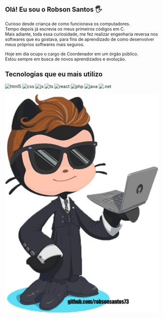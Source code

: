## Olá! Eu sou o Robson Santos 🖐️
Curioso desde criança de como funcionava os computadores.<br>
Tempo depois já escrevia os meus primeiros códigos em C.<br>
Mais adiante, toda essa curiosidade, me fez realizar engenharia reversa nos softwares que eu gostava, para fins de aprendizado de como desenvolver meus próprios softwares mais seguros.<br>

Hoje em dia ocupo o cargo de Coordenador em um órgão público.<br>
Estou sempre em busca de novos aprendizados e evolução.<br>

## Tecnologias que eu mais utilizo

<div style="display: inline_block">
  <img align="center" alt="html5" src="https://img.shields.io/badge/HTML5-E34F26?style=for-the-badge&logo=html5&logoColor=white" />
  <img align="center" alt="css" src="https://img.shields.io/badge/CSS3-1572B6?style=for-the-badge&logo=css3&logoColor=white" />
  <img align="center" alt="js" src="https://img.shields.io/badge/JavaScript-F7DF1E?style=for-the-badge&logo=javascript&logoColor=black" />
  <img align="center" alt="ts" src="https://img.shields.io/badge/TypeScript-007ACC?style=for-the-badge&logo=typescript&logoColor=white" />
  <img align="center" alt="react" src="https://img.shields.io/badge/React-20232A?style=for-the-badge&logo=react&logoColor=61DAFB" />
  <img align="center" alt="php" src="https://img.shields.io/badge/PHP-777BB4?style=for-the-badge&logo=php&logoColor=white" />
  <img align="center" alt="java" src="https://img.shields.io/badge/Java-ED8B00?style=for-the-badge&logo=java&logoColor=white" />
  <img align="center" alt=".net" src="https://img.shields.io/badge/.NET-5C2D91?style=for-the-badge&logo=.net&logoColor=white" />
</div><br/>
<div>
  <img align="center" alt="OctoCat" width="544" height="720" src="https://raw.githubusercontent.com/robsonsantos73/login-simples-php/master/images/octocat_robsonsantos73.png" />
</div>
